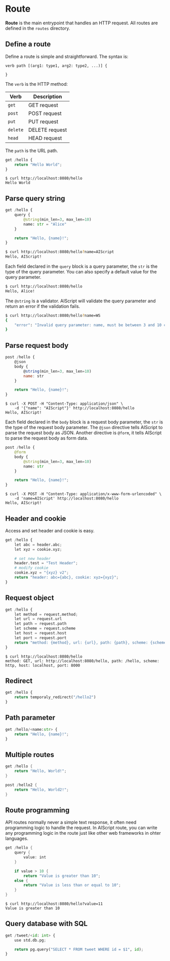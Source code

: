 # Route

**Route** is the main entrypoint that handles an HTTP request. All routes are defined in the `routes` directory.

## Define a route

Define a route is simple and straightforward. The syntax is:

```
verb path [(arg1: type1, arg2: type2, ...)] {

}
```

The `verb` is the HTTP method:

| Verb | Description |
| --- | --- |
| `get` | GET request |
| `post` | POST request |
| `put` | PUT request |
| `delete` | DELETE request |
| `head` | HEAD request |

The `path` is the URL path.

```py
get /hello {
    return "Hello World";
}
```

```
$ curl http://localhost:8080/hello
Hello World
```

## Parse query string

```py
get /hello {
    query {
        @string(min_len=3, max_len=10)
        name: str = "Alice"
    }

    return "Hello, {name}!";
}
```

```bash
$ curl http://localhost:8080/hello?name=AIScript
Hello, AIScript!
```

Each field declared in the `query` block is a query parameter, the `str` is the type of the query parameter. You can also specify a default value for the query parameter.

```bash
$ curl http://localhost:8080/hello
Hello, Alice!
```

The `@string` is a validator. AIScript will validate the query parameter and return an error if the validation fails.

```bash
$ curl http://localhost:8080/hello?name=WS
{
    "error": "Invalid query parameter: name, must be between 3 and 10 characters"
}
```

## Parse request body

```js
post /hello {
    @json
    body {
        @string(min_len=3, max_len=10)
        name: str
    }

    return "Hello, {name}!";
}
```

```
$ curl -X POST -H "Content-Type: application/json" \
    -d '{"name": "AIScript"}' http://localhost:8080/hello
Hello, AIScript!
```

Each field declared in the `body` block is a request body parameter, the `str` is the type of the request body parameter. The `@json` directive tells AIScript to parse the request body as JSON. Another directive is `@form`, it tells AIScript to parse the request body as form data.

```py
post /hello {
    @form
    body {
        @string(min_len=3, max_len=10)
        name: str
    }

    return "Hello, {name}!";
}
```

```
$ curl -X POST -H "Content-Type: application/x-www-form-urlencoded" \
    -d 'name=AIScript' http://localhost:8080/hello
Hello, AIScript!
```

## Header and cookie

Access and set header and cookie is easy.

```py
get /hello {
    let abc = header.abc;
    let xyz = cookie.xyz;

    # set new header
    header.test = "Test Header";
    # modify cookie
    cookie.xyz = "{xyz} v2";
    return "header: abc={abc}, cookie: xyz={xyz}";
}
```

## Request object

```py
get /hello {
    let method = request.method;
    let url = request.url
    let path = request.path
    let scheme = request.scheme
    let host = request.host
    let port = request.port
    return "method: {method}, url: {url}, path: {path}, scheme: {scheme}, host: {host}, port: {port}"
}
```

```
$ curl http://localhost:8080/hello
method: GET, url: http://localhost:8080/hello, path: /hello, scheme: http, host: localhost, port: 8000
```

## Redirect

```py
get /hello {
    return temporaly_redirect("/hello2")
}
```

## Path parameter

```py
get /hello/<name:str> {
    return "Hello, {name}!";
}
```

## Multiple routes

```rust
get /hello {
    return "Hello, World!";
}

post /hello2 {
    return "Hello, World2!";
}
```

## Route programming

API routes normally never a simple text response, it often need programming logic to handle the request. In AIScript route, you can write any programming logic in the route just like other web frameworks in ohter languages.

```rust
get /hello {
    query {
        value: int
    }

    if value > 10 {
        return "Value is greater than 10";
    else {
        return "Value is less than or equal to 10";
    }
}
```

```
$ curl http://localhost:8080/hello?value=11
Value is greater than 10
```

## Query database with SQL

```py
get /tweet/<id: int> {
    use std.db.pg;

    return pg.query("SELECT * FROM tweet WHERE id = $1", id);
}
```

